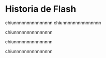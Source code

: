 # Historia de Flash

chiunnnnnnnnnnnnnnn
chiunnnnnnnnnnnnnnn

chiunnnnnnnnnnnnnnn

chiunnnnnnnnnnnnnnn



chiunnnnnnnnnnnnnnn
